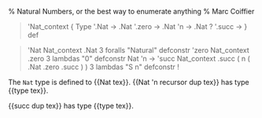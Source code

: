 % Natural Numbers, or the best way to enumerate anything
% Marc Coiffier

> 'Nat_context { Type '.Nat -> .Nat '.zero -> .Nat 'n -> .Nat ? '.succ -> } def

> 'Nat Nat_context .Nat 3 foralls "Natural" defconstr
> 'zero Nat_context .zero 3 lambdas "0" defconstr
> Nat 'n -> 'succ Nat_context .succ ( n ( .Nat .zero .succ ) ) 3 lambdas "S n" defconstr !

The `Nat` type is defined to {{Nat tex}}. {{Nat 'n recursor dup tex}} has type {{type tex}}.

{{succ dup tex}} has type {{type tex}}.
